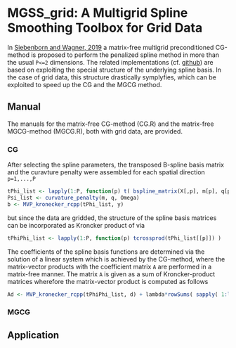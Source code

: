 # MGSS_grid: A Multigrid Spline Smoothing Toolbox for Grid Data
In [Siebenborn and Wagner, 2019](https://arxiv.org/abs/1901.00654) a matrix-free multigrid preconditioned CG-method is proposed to perform the penalized spline method in more than the usual `P<=2` dimensions.
The related implementations (cf. [github](https://github.com/SplineSmoothing/MGSS)) are based on exploiting the special structure of the underlying spline basis.
In the case of grid data, this structure drastically symplyfies, which can be exploited to speed up the CG and the MGCG method.

## Manual
The manuals for the matrix-free CG-method (CG.R) and the matrix-free MGCG-method (MGCG.R), both with grid data, are provided.

### CG
After selecting the spline parameters, the transposed B-spline basis matrix and the curavture penalty were assembled for each spatial direction `p=1,...,P`
```R
tPhi_list <- lapply(1:P, function(p) t( bspline_matrix(X[,p], m[p], q[p] ,Omega[[p]]) ) )     # spline matrices
Psi_list <- curvature_penalty(m, q, Omega)                                                    # curvature penalty
b <- MVP_kronecker_rcpp(tPhi_list, y)                                                         # right-hand side vector
```
but since the data are gridded, the structure of the spline basis matrices can be incorporated as Kroncker product of via
```R 
tPhiPhi_list <- lapply(1:P, function(p) tcrossprod(tPhi_list[[p]]) )
```
The coefficients of the spline basis functions are determined via the solution of a linear system which is achieved by the CG-method, where the matrix-vector products with the coefficient matrix `A` are performed in a matrix-free manner.
The matrix `A` is given as a sum of Kroncker-product matrices wherefore the matrix-vector product is computed as follows
```R
Ad <- MVP_kronecker_rcpp(tPhiPhi_list, d) + lambda*rowSums( sapply( 1:length(Psi_list), function(p) MVP_kronecker_rcpp(Psi_list[[p]], d) ) )
```

### MGCG




## Application
